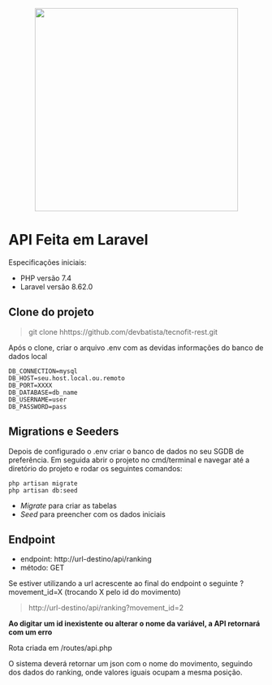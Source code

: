 <p align="center"><a href="https://laravel.com" target="_blank"><img src="https://raw.githubusercontent.com/laravel/art/master/logo-lockup/5%20SVG/2%20CMYK/1%20Full%20Color/laravel-logolockup-cmyk-red.svg" width="400"></a></p>

# API Feita em Laravel

Especificações iniciais:
- PHP versão 7.4
- Laravel versão 8.62.0

## Clone do projeto

> git clone hhttps://github.com/devbatista/tecnofit-rest.git

Após o clone, criar o arquivo .env com as devidas informações do banco de dados local
```
DB_CONNECTION=mysql
DB_HOST=seu.host.local.ou.remoto
DB_PORT=XXXX
DB_DATABASE=db_name
DB_USERNAME=user
DB_PASSWORD=pass
```

## Migrations e Seeders

Depois de configurado o .env criar o banco de dados no seu SGDB de preferência. Em seguida abrir o projeto no cmd/terminal e navegar até a diretório do projeto e rodar os seguintes comandos:
```
php artisan migrate
php artisan db:seed
```
- *Migrate* para criar as tabelas
- *Seed* para preencher com os dados iniciais

## Endpoint
- endpoint: http://url-destino/api/ranking
- método: GET

Se estiver utilizando a url acrescente ao final do endpoint o seguinte ?movement_id=X (trocando X pelo id do movimento)
>http://url-destino/api/ranking?movement_id=2

**Ao digitar um id inexistente ou alterar o nome da variável, a API retornará com um erro**

Rota criada em /routes/api.php

O sistema deverá retornar um json com o nome do movimento, seguindo dos dados do ranking, onde valores iguais ocupam a mesma posição.
